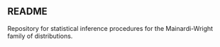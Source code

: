 ## README

Repository for statistical inference procedures for the Mainardi-Wright family of distributions.
